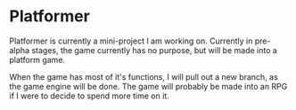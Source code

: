 # Platformer
Platformer is currently a mini-project I am working on. Currently in pre-alpha stages, the game currently has no purpose, but will be made into a platform game.

When the game has most of it's functions, I will pull out a new branch, as the game engine will be done. The game will probably be made into an RPG if I were to decide to spend more time on it.

